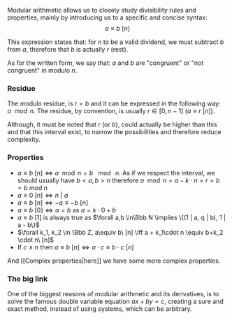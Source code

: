 Modular arithmetic allows us to closely study divisibility rules and properties, mainly by introducing us to a specific and concise syntax:
$$a \equiv b\ [n]$$

This expression states that: for $n$ to be a valid dividend, we must subtract $b$ from $a$, therefore that $b$ is actually $r$ (rest).

As for the written form, we say that: $a$ and $b$ are "congruent" or "not congruent" in modulo $n$.

### Residue
The modulo residue, is $r = b$ and it can be expressed in the following way: $a\mod n$. 
The residue, by convention, is usually $r \in [0, n - 1]$ ($a \equiv r\ [n]$).

Although, it must be noted that $r$ (or $b$), could actually be higher than this and that this interval exist, to narrow the possibilities and therefore reduce complexity.

### Properties
- $a \equiv b\ [n] \iff a \mod n = b\ \mod\ n$. 
  As if we respect the interval, we should usually have $b \lt a, b \gt n$ therefore $a \mod n = a - k \cdot n = r = b = b\ mod\ n$
- $a \equiv 0\ [n] \iff n\ |\ a$
- $a \equiv b\ [n] \iff -a \equiv -b\ [n]$
- $a \equiv b\ [0] \iff a = b$ as $a = k \cdot 0 + b$ 
- $a \equiv b\ [1]$ is always true as $\forall a,b \in\Bbb N \implies \{(1 | a, q | b), 1 | a - b\}$
- $\forall k_1, k_2 \in \Bbb Z, a\equiv b\ [n] \iff a + k_1\cdot n \equiv b+k_2 \cdot n\ [n]$
- If $c\ \land\ n$ then $a \equiv b\ [n] \iff a\cdot c \equiv b\cdot c\ [n]$ 

And [[Complex properties|here]] we have some more complex properties.

### The big link
One of the biggest reasons of modular arithmetic and its derivatives, is to solve the famous double variable equation $ax+by=c$, creating a sure and exact method, instead of using systems, which can be arbitrary.